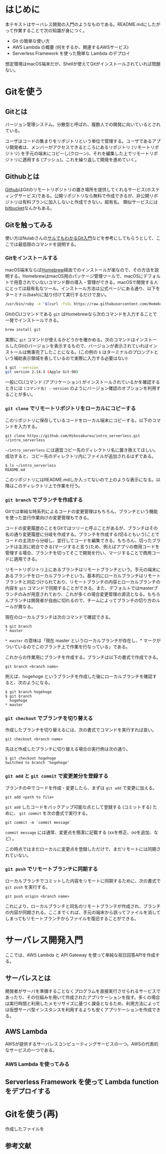 # はじめに
本テキストはサーバレス開発の入門のようなものである。README.mdにしたがって作業することで次の知識が身につく。

- Git の簡単な使い方
- AWS Lambda の概要 (何をするか、関連するAWSサービス)
- Serverless Framework を使った簡単な Lambda のデプロイ

想定環境はmacOS端末だが、Shellが使えてGitがインストールされていれば問題ない。

# Gitを使う
## Gitとは
バージョン管理システム。分散型と呼ばれ、複数人での開発に向いているとされている。

ユーザはコードの集まりをリポジトリという単位で管理する。ユーザであるアプリ開発者は、メンバーがアクセスできるところにあるリポジトリ (リモートリポジトリ) を手元の端末にコピーし(クローン)、それを編集した上でリモートリポジトリに適用する (プッシュ)。これを繰り返して開発を進めていく。

## Githubとは
[Github](https://github.com/)はGitのリモートリポジトリの置き場所を提供してくれるサービス(ホスティングサービス)である。公開リポジトリなら無料で作成できるが、非公開リポジトリは有料プランに加入しないと作成できない。超有名。
類似サービスには[bitbucket](https://bitbucket.org/)なんかもある。

## Gitを触ってみる
使い方はNulabさんの[サルでもわかるGit入門](https://backlog.com/ja/git-tutorial/)などを参考にしてもらうとして、ここでは最低限のコマンドを説明する。

### Gitをインストールする
macOS端末ならば[Homebrew](https://brew.sh/index_ja)経由でのインストールが楽なので、その方法を説明する。HomebrewはmacOS用のパッケージ管理ツールで、macOSにデフォルトで用意されていないコマンド群の導入・管理ができる。macOSで開発する人にとっては超有名なツール。インストール方法は公式ページにある通り、以下をターミナル(bash)に貼り付けて実行するだけで良い。

``` sh
/usr/bin/ruby -e "$(curl -fsSL https://raw.githubusercontent.com/Homebrew/install/master/install)"
```

GitのCLIコマンドである `git` はHomebrewなら次のコマンドを入力することで一発でインストールできる。

``` sh
brew install git
```

実際に `git` コマンドが使えるかどうかを確かめる。次のコマンドはインストールしたGitのバージョンを表示するもので、バージョンが表示されていればインストールは無事完了したことになる。(この例の `$` はターミナルのプロンプトという補助表示領域を表しているので実際に入力する必要はない)

``` sh
$ git --version
git version 2.14.3 (Apple Git-98)
```

一般にCLIコマンド (アプリケーション) がインストールされているかを確認するときには `(コマンド名) --version` のようにバージョン確認のオプションを利用することが多い。


### `git clone` でリモートリポジトリをローカルにコピーする
このリポジトリに保存しているコードをローカル端末にコピーする。以下のコマンドを入力する。

```
git clone https://github.com/Hikosaburou/intro_serverless.git ~/intro_serverless
```

`~/intro_serverless` には適宜コピー先のディレクトリ名に置き換えてほしい。成功すると、コピー先のディレクトリ内にファイルが追加されるはずである。

```
$ ls ~/intro_serverless
README.md
```

このリポジトリにはREADME.mdしか入ってないので上のような表示になる。以降はこのディレクトリ上で作業を行う。

### `git branch` でブランチを作成する
Gitでは単純な時系列によるコードの変更管理はもちろん、ブランチという機能を使った並行作業向けの変更管理もできる。

コードの変更履歴のことをGitではツリーと呼ぶことがあるが、ブランチはその名の通り変更履歴に分岐を作成する。ブランチを作成する(切るともいう)ことでコードの主流から分岐し、並行してコードを編集できる。もちろん、切ったブランチは主流に統合できる(マージすると言う)ため、例えばアプリの商用コードを管理する場合、ブランチを切ってそこで開発を行い、マージすることで商用コードに適用できる。

リモートリポジトリ上にあるブランチはリモートブランチという。手元の端末にあるブランチをローカルブランチという。基本的にローカルブランチはリモートブランチと対応づけられており、リモートブランチの内容とローカルブランチの内容を `git` コマンドで同期することができる。また、デフォルトではmasterブランチのみが用意されており、これが多くの場合変更管理の源流となる。もちろんブランチは開発者が自由に切れるので、チームによってブランチの切り方のルールが異なる。

現在のローカルブランチは次のコマンドで確認できる。

```
$ git branch
* master
```

`* master` の意味は「現在 master というローカルブランチが存在し、\* マークがついているのでこのブランチ上で作業を行なっている」である。

これからの作業用にブランチを作成する。ブランチは以下の書式で作成できる。

```
git branch <branch name>
```

例えば、hogehoge というブランチを作成した後にローカルブランチを確認すると、次のようになる。

```
$ git branch hogehoge
$ git branch
  hogehoge
* master
```

### `git checkout` でブランチを切り替える
作成したブランチを切り替えるには、次の書式でコマンドを実行すれば良い。

```
git checkout <branch name>
```

先ほど作成したブランチに切り替える場合の実行例は次の通り。

```
$ git checkout hogehoge
Switched to branch 'hogehoge'
```

### `git add` と `git commit` で変更差分を登録する
ブランチの中でコードを作成・変更したら、まずは `git add` で変更に加える。

```
git add <path to file>
```

`git add` したコードをバックアップ可能な点として登録する (コミットする) ために、 `git commit` を次の書式で実行する。

```
git commit -m `commit message`
```

`commit message` には通常、変更点を簡潔に記載する (xxを修正、ooを追加、など) 。

この時点ではまだローカルに変更点を登録しただけで、まだリモートには同期されていない。

### `git push` でリモートブランチに同期する
ローカルブランチでコミットした内容をリモートに同期するために、次の書式で `git push` を実行する。

```
git push origin <branch name>
```

これにより、ローカルブランチと同名のリモートブランチが作成され、ブランチの内容が同期される。ここまでくれば、手元の端末から誤ってファイルを消してしまってもリモートブランチからファイルを復旧することができる。


# サーバレス開発入門
ここでは、AWS Lambda と API Gateway を使って単純な祝日回答APIを作成する。

## サーバレスとは
開発者がサーバを準備することなくプログラムを直接実行させられるサービスであったり、その仕組みを用いて作成されたアプリケーションを指す。多くの場合は実行時間と利用したメモリサイズに基づく課金となるため、利用方法によっては仮想サーバ型インスタンスを利用するよりも安くアプリケーションを作成できる。

## AWS Lambda
AWSが提供するサーバレスコンピューティングサービスの一つ。AWSの代表的なサービスの一つである。

### AWS Lambda を使ってみる

## Serverless Framework を使って Lambda function をデプロイする

# Gitを使う(再)
作成したファイルを


## 参考文献
